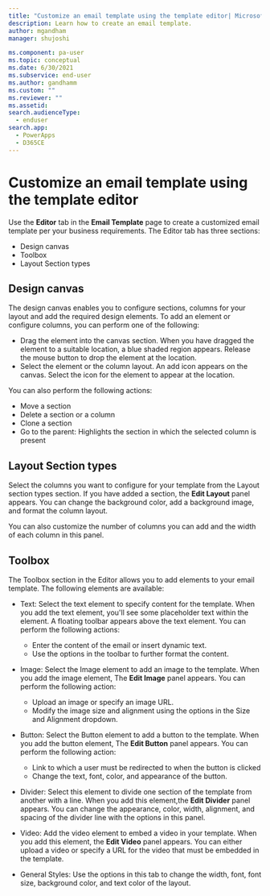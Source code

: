 ```yaml
---
title: "Customize an email template using the template editor| MicrosoftDocs"
description: Learn how to create an email template.
author: mgandham
manager: shujoshi

ms.component: pa-user
ms.topic: conceptual
ms.date: 6/30/2021
ms.subservice: end-user
ms.author: gandhamm
ms.custom: ""
ms.reviewer: ""
ms.assetid: 
search.audienceType: 
  - enduser
search.app: 
  - PowerApps
  - D365CE
---
```


# Customize an email template using the template editor

Use the **Editor** tab in the **Email Template** page to create a customized email template per your business requirements. The Editor tab has three sections:

- Design canvas
-  Toolbox
-  Layout Section types

## Design canvas

The design canvas enables you to configure sections, columns for your layout and add the required design elements. To add an element or configure columns, you can perform one of the following:

- Drag the element into the canvas section. When you have dragged the element to a suitable location, a blue shaded region appears. Release the mouse button to drop the element at the location.
- Select the element or the column layout. An add icon appears on the canvas. Select the icon for the element to appear at the location.

You can also perform the following actions:

- Move a section 
- Delete a section or a column
- Clone a section 
- Go to the parent: Highlights the section in which the selected column is present

## Layout Section types

Select the columns you want to configure for your template from the Layout section types section. If you have added a section, the **Edit Layout** panel appears. You can change the background color, add a background image, and format the column layout.

You can also customize the number of columns you can add and the width of each column in this panel.

## Toolbox

The Toolbox section in the Editor allows you to add elements to your email template. The following elements are available:

- Text:  Select the text element to specify content for the template. When you add the text element, you'll see some placeholder text within the element. A floating toolbar appears above the text element. You can perform the following actions:
   - Enter the content of the email or insert dynamic text. 
   - Use the options in the toolbar to further format the content.

- Image: Select the Image element to add an image to the template. When you add the image element, The **Edit Image** panel appears. You can perform the following action:
    - Upload an image or specify an image URL. 
    - Modify the image size and alignment using the options in the Size and Alignment dropdown.

- Button: Select the Button element to add a button to the template. When you add the button element, The **Edit Button** panel appears. You can perform the following action:
   - Link to which a user must be redirected to when the button is clicked
   - Change the text, font, color, and appearance of the button. 

- Divider: Select this element to divide one section of the template from another with a line. When you add this element,the **Edit Divider** panel appears. You can change the appearance, color, width, alignment, and spacing of the divider line with the options in this panel.

- Video: Add the video element to embed a video in your template. When you add this element, the **Edit Video** panel appears. You can either upload a video or specify a URL for the video that must be embedded in the template.

- General Styles: Use the options in this tab to change the width, font, font size, background color, and text color of the layout.
